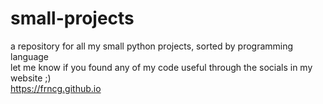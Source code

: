# small-projects
a repository for all my small python projects, sorted by programming language  
let me know if you found any of my code useful through the socials in my website ;)  
https://frncg.github.io
